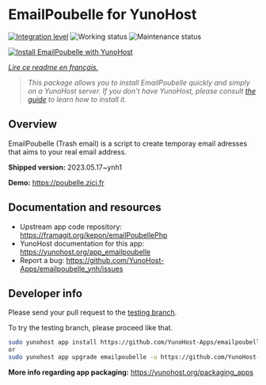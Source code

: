 <!--
N.B.: This README was automatically generated by https://github.com/YunoHost/apps/tree/master/tools/README-generator
It shall NOT be edited by hand.
-->

# EmailPoubelle for YunoHost

[![Integration level](https://dash.yunohost.org/integration/emailpoubelle.svg)](https://dash.yunohost.org/appci/app/emailpoubelle) ![Working status](https://ci-apps.yunohost.org/ci/badges/emailpoubelle.status.svg) ![Maintenance status](https://ci-apps.yunohost.org/ci/badges/emailpoubelle.maintain.svg)

[![Install EmailPoubelle with YunoHost](https://install-app.yunohost.org/install-with-yunohost.svg)](https://install-app.yunohost.org/?app=emailpoubelle)

*[Lire ce readme en français.](./README_fr.md)*

> *This package allows you to install EmailPoubelle quickly and simply on a YunoHost server.
If you don't have YunoHost, please consult [the guide](https://yunohost.org/#/install) to learn how to install it.*

## Overview

EmailPoubelle (Trash email) is a script to create temporay email adresses that aims to your real email address.


**Shipped version:** 2023.05.17~ynh1

**Demo:** https://poubelle.zici.fr
## Documentation and resources

* Upstream app code repository: <https://framagit.org/kepon/emailPoubellePhp>
* YunoHost documentation for this app: <https://yunohost.org/app_emailpoubelle>
* Report a bug: <https://github.com/YunoHost-Apps/emailpoubelle_ynh/issues>

## Developer info

Please send your pull request to the [testing branch](https://github.com/YunoHost-Apps/emailpoubelle_ynh/tree/testing).

To try the testing branch, please proceed like that.

``` bash
sudo yunohost app install https://github.com/YunoHost-Apps/emailpoubelle_ynh/tree/testing --debug
or
sudo yunohost app upgrade emailpoubelle -u https://github.com/YunoHost-Apps/emailpoubelle_ynh/tree/testing --debug
```

**More info regarding app packaging:** <https://yunohost.org/packaging_apps>
